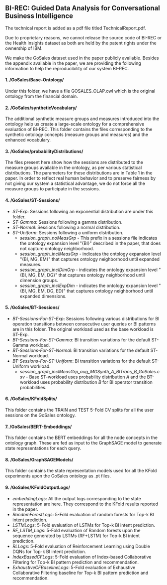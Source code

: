 
## BI-REC: Guided Data Analysis for Conversational Business Intelligence

The technical report is added as a pdf file titled TechnicalReport.pdf.

Due to proprietary reasons, we cannot release the source code of BI-REC or the Health Insights dataset as both are held by the patent rights under the ownership of IBM.

We make the GoSales dataset used in the paper publicly available. Besides the appendix available in the paper, we are providing the following information to help the reproducibility of our system BI-REC.

#### 1. /GoSales/Base-Ontology/

Under this folder, we have a file GOSALES_OLAP.owl which is the original ontology from the financial domain.

#### 2. /GoSales/syntheticVocabulary/

The additional synthetic measure groups and measures introduced into the ontology help us create a large-scale ontology for a comprehensive evaluation of BI-REC. This folder contains the files corresponding to the synthetic ontology concepts (measure groups and measures) and the enhanced vocabulary.

#### 3. /GoSales/probabilityDistributions/

The files present here show how the sessions are distributed to the measure groups available in the ontology, as per various statistical distributions. The parameters for these distributions are in Table 1 in the paper. In order to reflect real human behavior and to preserve fairness by not giving our system a statistical advantage, we do not force all the measure groups to participate in the sessions.

#### 4. /GoSales/ST-Sessions/

- *ST-Exp*: Sessions following an exponential distribution are under this folder.
- *ST-Gamma*: Sessions following a gamma distribution.
- *ST-Normal*: Sessions following a normal distribution.
- *ST-Uniform*: Sessions following a uniform distribution.
	- *session_graph_noMeasGrp* - This prefix in a sessions file indicates the ontology expansion level "{BI}" described in the paper, that does not capture ontology neighborhood.
	- *session_graph_inclMeasGrp* - indicates the ontology expansion level "{BI, MG, EM}" that captures ontology neighborhood until expanded measures.
	- *session_graph_inclDimGrp* - indicates the ontology expansion level "{BI, MG, EM, DG}" that captures ontology neighborhood until dimension groups.
	- *session_graph_inclExpDim* - indicates the ontology expansion level "{BI, MG, EM, DG, ED}" that captures ontology neighborhood until expanded dimensions.
	
#### 5. /GoSales/BT-Sessions/

- *BT-Sessions-For-ST-Exp*: Sessions following various distributions for BI operation transitions between consecutive user queries or BI patterns are in this folder. The original workload used as the base workload is ST-Exp.
- *BT-Sessions-For-ST-Gamma*: BI transition variations for the default ST-Gamma workload.
- *BT-Sessions-For-ST-Normal*: BI transition variations for the default ST-Normal workload.
- *BT-Sessions-For-ST-Uniform*: BI transition variations for the default ST-Uniform workload.
	- *session_graph_inclMeasGrp_aug_MGSynth_A_BITrans_B_GoSales.csv* - Base ST-workload uses probability distribution *A* and the BT-workload uses probability distribution *B* for BI operator transition probabilities.

#### 6. /GoSales/KFoldSplits/

This folder contains the TRAIN and TEST 5-Fold CV splits for all the user sessions on the GoSales ontology.

#### 7. /GoSales/BERT-Embeddings/

This folder contains the BERT embeddings for all the node concepts in the ontology graph. These are fed as input to the GraphSAGE model to generate state representations for each query.

#### 8. /GoSales/GraphSAGEModels/

This folder contains the state representation models used for all the KFold experiments upon the GoSales ontology as .pt files.

#### 9. /GoSales/KFoldOutputLogs/

- *embeddingLogs*: All the output logs corresponding to the state representation are here. They correspond to the KFold results reported in the paper.
- *RandomForestLogs*: 5-Fold evaluation of random forests for Top-k BI intent prediction.
- *LSTMLogs*: 5-Fold evaluation of LSTMs for Top-k BI intent prediction.
- *RF_LSTM_Logs*: 5-Fold evaluation of Random forests upon the sequence generated by LSTMs (RF+LSTM) for Top-k BI intent prediction.
- *RLLogs*: 5-Fold evaluation of Reinforcement Learning using Double DQNs for Top-k BI intent prediction. 
- *IndexBasedCFLogs*: 5-Fold evaluation of Index-based Collaborative Filtering for Top-k BI pattern prediction and recommendation.
- *ExhaustiveCFBaselineLogs*: 5-Fold evaluation of Exhaustive Collaborative Filtering baseline for Top-k BI pattern prediction and recommendation.
